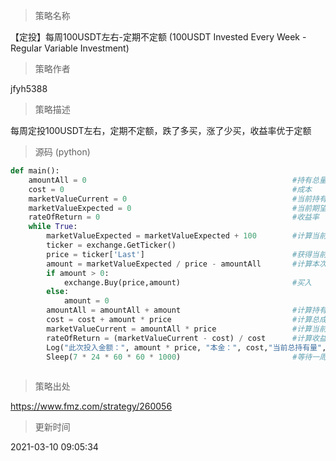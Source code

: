 
> 策略名称

【定投】每周100USDT左右-定期不定额 (100USDT Invested Every Week - Regular Variable Investment)

> 策略作者

jfyh5388

> 策略描述

每周定投100USDT左右，定期不定额，跌了多买，涨了少买，收益率优于定额



> 源码 (python)

``` python
def main():
    amountAll = 0                                              #持有总量
    cost = 0                                                   #成本
    marketValueCurrent = 0                                     #当前持有总市值
    marketValueExpected = 0                                    #当前期望总市值
    rateOfReturn = 0                                           #收益率
    while True:
        marketValueExpected = marketValueExpected + 100        #计算当前期望总市值
        ticker = exchange.GetTicker()
        price = ticker['Last']                                 #获得当前价格
        amount = marketValueExpected / price - amountAll       #计算本次买入量
        if amount > 0:
            exchange.Buy(price,amount)                         #买入         
        else:
            amount = 0
        amountAll = amountAll + amount                         #计算持有总量
        cost = cost + amount * price                           #计算总成本
        marketValueCurrent = amountAll * price                 #计算当前持有总市值
        rateOfReturn = (marketValueCurrent - cost) / cost      #计算收益率
        Log("此次投入金额：", amount * price, "本金：", cost,"当前总持有量", amountAll,"当前总市值：", marketValueCurrent, "收益率:", rateOfReturn * 100,"%" ,"当前价格:", price, )
        Sleep(7 * 24 * 60 * 60 * 1000)                         #等待一周
                    
```

> 策略出处

https://www.fmz.com/strategy/260056

> 更新时间

2021-03-10 09:05:34
